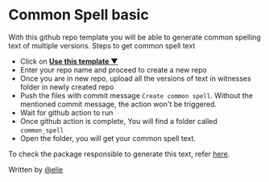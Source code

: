 # Common Spell basic

With this github repo template you will be able to generate common spelling text of multiple versions.
Steps to get common spell text

- Click on [**Use this template ▼**](https://github.com/OpenPecha/CommonSpell-basic/generate)
- Enter your repo name and proceed to create a new repo
- Once you are in new repo, upload all the versions of text in witnesses folder in newly created repo
- Push the files with commit message `Create common spell`. Without the mentioned commit message, the action won't be triggered.
- Wait for github action to run
- Once github action is complete, You will find a folder called `common_spell`
- Open the folder, you will get your common spell text.

To check the package responsible to generate this text, refer [here](https://github.com/OpenPecha/CommonSpell).

Written by [@elie](https://github.com/eroux)
